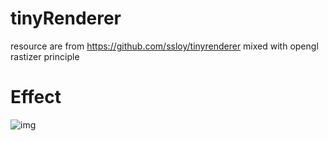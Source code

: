 # tinyRenderer
resource are from https://github.com/ssloy/tinyrenderer
mixed with opengl rastizer principle

# Effect
![img](/0/output.tga)  
